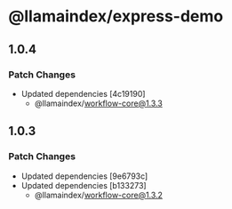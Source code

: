 # @llamaindex/express-demo

## 1.0.4

### Patch Changes

- Updated dependencies [4c19190]
  - @llamaindex/workflow-core@1.3.3

## 1.0.3

### Patch Changes

- Updated dependencies [9e6793c]
- Updated dependencies [b133273]
  - @llamaindex/workflow-core@1.3.2
